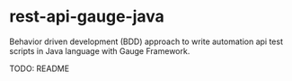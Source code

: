 # rest-api-gauge-java
Behavior driven development (BDD) approach to write automation api test scripts in Java language with Gauge Framework.

TODO: README
